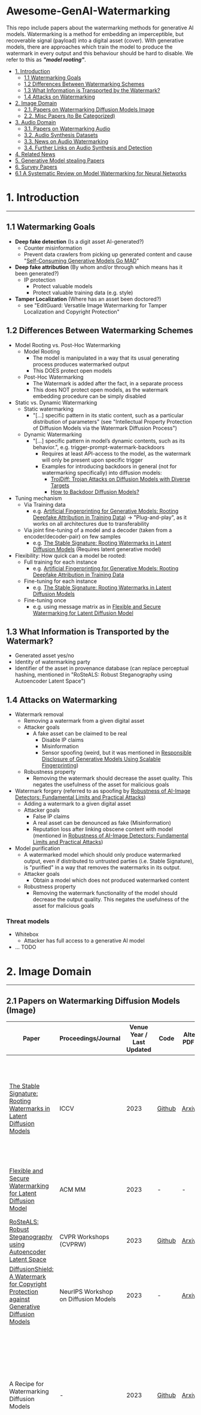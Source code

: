 # Awesome-GenAI-Watermarking

This repo include papers about the watermarking methods for generative AI models.
Watermarking is a method for embedding an imperceptible, but recoverable signal (payload) into a digital asset (cover).
With generative models, there are approaches which train the model to produce the watermark in every output and this behaviour should be hard to disable. We refer to this as ***"model rooting"***. 

- [1. Introduction](#1-introduction)
  - [1.1 Watermarking Goals](#11-watermarking-goals)
  - [1.2 Differences Between Watermarking Schemes](#12-differences-between-watermarking-schemes)
  - [1.3 What Information is Transported by the Watermark? ](#13-what-information-is-transported-by-the-watermark-)
  - [1.4 Attacks on Watermarking](#14-attacks-on-watermarking)
- [2. Image Domain](#2-image-domain)
  - [2.1. Papers on Watermarking Diffusion Models Image](#21-papers-on-watermarking-diffusion-models-image)
  - [2.2. Misc Papers (to Be Categorized)](#22-misc-papers-to-be-categorized)
- [3. Audio Domain](#3-audio-domain)
  - [3.1. Papers on Watermarking Audio](#31-papers-on-watermarking-audio)
  - [3.2. Audio Synthesis Datasets](#32-audio-synthesis-datasets)
  - [3.3. News on Audio Watermarking](#33-news-on-audio-watermarking)
  - [3.4. Further Links on Audio Synthesis and Detection](#34-further-links-on-audio-synthesis-and-detection)
- [4. Related News](#4-related-news)
- [5. Generative Model stealing Papers](#5-generative-model-stealing-papers)
- [6. Survey Papers](#6-survey-papers)
- [6.1 A Systematic Review on Model Watermarking for Neural Networks](#61-a-systematic-review-on-model-watermarking-for-neural-networks)

<!--####################################################################################################-->
<!--INTRODUCTION-->
<!--####################################################################################################-->
# 1. Introduction

---
## 1.1 Watermarking Goals
- **Deep fake detection** (Is a digit asset AI-generated?)
  - Counter misinformation
  - Prevent data crawlers from picking up generated content and cause "[Self-Consuming Generative Models Go MAD](https://openreview.net/forum?id=ShjMHfmPs0)"
- **Deep fake attribution** (By whom and/or through which means has it been generated?)
  - IP protection
    - Protect valuable models
    - Protect valuable training data (e.g. style)
- **Tamper Localization** (Where has an asset been doctored?)
  - see "EditGuard: Versatile Image Watermarking for Tamper Localization and Copyright Protection"

## 1.2 Differences Between Watermarking Schemes
- Model Rooting vs. Post-Hoc Watermarking
  - Model Rooting
    - The model is manipulated in a way that its usual generating process produces watermarked output
    - This DOES protect open models
  - Post-Hoc Watermarking
    - The Watermark is added after the fact, in a separate process
    - This does NOT protect open models, as the watermark embedding procedure can be simply disabled
- Static vs. Dynamic Watermarking
  - Static watermarking
    - "[...] specific pattern in its static content, such as a particular distribution of parameters" (see "Intellectual Property Protection of Diffusion Models via the Watermark Diffusion Process")
  - Dynamic Watermarking
    - "[...] specific pattern in model’s dynamic contents, such as its behavior.", e.g. trigger-prompt-watermark-backdoors
      - Requires at least API-access to the model, as the watermark will only be present upon specific trigger
      - Examples for introducing backdoors in general (not for watermarking specifically) into diffusion models:
        - [TrojDiff: Trojan Attacks on Diffusion Models with Diverse Targets](https://arxiv.org/abs/2303.05762)
        - [How to Backdoor Diffusion Models?](https://arxiv.org/abs/2212.05400)
- Tuning mechanism
  - Via Training data
    - e.g. [Artificial Fingerprinting for Generative Models: Rooting Deepfake Attribution in Training Data](https://ieeexplore.ieee.org/document/9711167)) -> "Plug-and-play", as it works on all architectures due to transferability
  - Via joint fine-tuning of a model and a decoder (taken from a encoder/decoder-pair) on few samples
    - e.g. [The Stable Signature: Rooting Watermarks in Latent Diffusion Models](https://openaccess.thecvf.com/content/ICCV2023/html/Fernandez_The_Stable_Signature_Rooting_Watermarks_in_Latent_Diffusion_Models_ICCV_2023_paper.html) (Requires latent generative model)
- Flexibility: How quick can a model be rooted:
  - Full training for each instance
    - e.g. [Artificial Fingerprinting for Generative Models: Rooting Deepfake Attribution in Training Data](https://ieeexplore.ieee.org/document/9711167)
  - Fine-tuning for each instance
    - e.g. [The Stable Signature: Rooting Watermarks in Latent Diffusion Models](https://openaccess.thecvf.com/content/ICCV2023/html/Fernandez_The_Stable_Signature_Rooting_Watermarks_in_Latent_Diffusion_Models_ICCV_2023_paper.html)
  - Fine-tuning once
    - e.g. using message matrix as in [Flexible and Secure Watermarking for Latent Diffusion Model](https://dl.acm.org/doi/10.1145/3581783.3612448)

## 1.3 What Information is Transported by the Watermark? 
- Generated asset yes/no
- Identity of watermarking party
- Identifier of the asset in provenance database (can replace perceptual hashing, mentioned in "RoSteALS: Robust Steganography using Autoencoder Latent Space")

## 1.4 Attacks on Watermarking
- Watermark removal
  - Removing a watermark from a given digital asset
  - Attacker goals
    - A fake asset can be claimed to be real
      - Disable IP claims
      - Misinformation
      - Sensor spoofing (weird, but it was mentioned in [Responsible Disclosure of Generative Models Using Scalable Fingerprinting](https://openreview.net/forum?id=sOK-zS6WHB))
  - Robustness property
    - Removing the watermark should decrease the asset quality. This negates the usefulness of the asset for malicious goals
- Watermark forgery (referred to as spoofing by [Robustness of AI-Image Detectors: Fundamental Limits and Practical Attacks](https://openreview.net/forum?id=dLoAdIKENc&referrer=%5Bthe%20profile%20of%20Soheil%20Feizi%5D(%2Fprofile%3Fid%3D~Soheil_Feizi2)))
  - Adding a watermark to a given digital asset
  - Attacker goals
    - False IP claims
    - A real asset can be denounced as fake (Misinformation)
    - Reputation loss after linking obscene content with model (mentioned in [Robustness of AI-Image Detectors: Fundamental Limits and Practical Attacks](https://openreview.net/forum?id=dLoAdIKENc&referrer=%5Bthe%20profile%20of%20Soheil%20Feizi%5D(%2Fprofile%3Fid%3D~Soheil_Feizi2)))
- Model purification
  - A watermarked model which should only produce watermarked output, even if distributed to untrusted parties (i.e. Stable Signature), is "purified" in a way that removes the watermarks in its output.
  - Attacker goals
    - Obtain a model which does not produced watermarked content
  - Robustness property
    - Removing the watermark functionality of the model should decrease the output quality. This negates the usefulness of the asset for malicious goals

### Threat models
- Whitebox
  - Attacker has full access to a generative AI model
- ... TODO

<!--####################################################################################################-->
<!--IMAGE DOMAIN-->
<!--####################################################################################################-->
# 2. Image Domain

---
## 2.1 Papers on Watermarking Diffusion Models (Image)
| Paper                                                                                                                                                                                                                               | Proceedings/Journal                  | Venue Year / Last Updated | Code                                                               | Alternative PDF Source                                   | Notes                                                                                                                                                                                                                                                                                                                                     |
|-------------------------------------------------------------------------------------------------------------------------------------------------------------------------------------------------------------------------------------|--------------------------------------|---------------------------|--------------------------------------------------------------------|----------------------------------------------------------|-------------------------------------------------------------------------------------------------------------------------------------------------------------------------------------------------------------------------------------------------------------------------------------------------------------------------------------------|
| [The Stable Signature: Rooting Watermarks in Latent Diffusion Models](https://openaccess.thecvf.com/content/ICCV2023/html/Fernandez_The_Stable_Signature_Rooting_Watermarks_in_Latent_Diffusion_Models_ICCV_2023_paper.html)        | ICCV                                 | 2023                      | [Github](https://github.com/facebookresearch/stable_signature.git) | [Arxiv](https://arxiv.org/abs/2303.15435)                | - Meta/FAIR author<br>Finetune a model in accordance with encoder/decoder to reveal a secret message in its output.<br>- robust to watermark removal and model purification (quality deterioration)<br>- Static watermarking                                                                                                              |
| [Flexible and Secure Watermarking for Latent Diffusion Model](https://dl.acm.org/doi/10.1145/3581783.3612448)                                                                                                                       | ACM MM                               | 2023                      | -                                                                  | -                                                        | - References Stable Signature and improves by adding flexibility by allowing for embedding different messages w.o. finetuning                                                                                                                                                                                                             |
| [RoSteALS: Robust Steganography using Autoencoder Latent Space](https://ieeexplore.ieee.org/document/10208817)                                                                                                                      | CVPR Workshops (CVPRW)               | 2023                      | [Github](https://github.com/coriverchen/Robust_Steganography.git)  | [Arxiv](https://arxiv.org/abs/2304.03400)                | - Post-hoc watermarking                                                                                                                                                                                                                                                                                                                   |
| [DiffusionShield: A Watermark for Copyright Protection against Generative Diffusion Models](https://neurips.cc/virtual/2023/74895)                                                                                                  | NeurIPS Workshop on Diffusion Models | 2023                      | -                                                                  | [Arxiv](https://arxiv.org/abs/2306.04642)                | - Not about model rooting<br>-Data Poisoning protected images which will reproduce if used as training data in diffusion model                                                                                                                                                                                                            |
| A Recipe for Watermarking Diffusion Models                                                                                                                                                                                          | -                                    | 2023                      | [Github](https://github.com/yunqing-me/WatermarkDM.git)            | [Arxiv](https://arxiv.org/abs/2303.10137)                | - Framework for 1. small unconditional/class-conditional DMs via training from scratch on watermarked data and 2. text-to-image DMs via finetuning a backdoor-trigger-output<br>- Lots of references on watermarking discriminative models<br>- Static watermarking                                                                       |
| Tree-Ring Watermarks: Fingerprints for Diffusion Images that are Invisible and Robust                                                                                                                                               | -                                    | 2023                      | [Github](https://github.com/YuxinWenRick/tree-ring-watermark)      | [Arxiv](https://arxiv.org/abs/2305.20030)                | - Embedding tree-ring into FFT of noise vector<br>- Not about rooting a model, but manipulating the noise vector before using vanilla stable diffusion                                                                                                                                                                                    |
| Intellectual Property Protection of Diffusion Models via the Watermark Diffusion Process                                                                                                                                            | -                                    | 2023                      | -                                                                  | [Arxiv](https://arxiv.org/abs/2306.03436)                | - Threat model: Check ownership of model by having access to the model<br>- Hard to read<br>- Explains difference between **static and dynamic watermarking** with many references                                                                                                                                                        |
| Securing Deep Generative Models with Universal Adversarial Signature                                                                                                                                                                | -                                    | 2023                      | [Github](https://github.com/zengxianyu/genwm)                      | [Arxiv](https://arxiv.org/abs/2305.16310)                | - 1. Find optimal signature for an image individually.<br>- 2. Finetune a GenAI model on these images.                                                                                                                                                                                                                                    |
| Watermarking Diffusion Model                                                                                                                                                                                                        | -                                    | 2023                      | -                                                                  | [Arxiv](https://arxiv.org/abs/2305.12502)                | - Finetuning a backdoor-trigger-output<br>- Static watermarking<br>- CISPA authors                                                                                                                                                                                                                                                        |
| Catch You Everything Everywhere: Guarding Textual Inversion via Concept Watermarking                                                                                                                                                | -                                    | 2023                      | -                                                                  | [Arxiv](https://arxiv.org/abs/2309.05940)                | - Guards concepts obtained through textual inversion ([An Image is Worth One Word: Personalizing Text-to-Image Generation using Textual Inversion](https://arxiv.org/abs/2208.01618)) from abuse by allowing to identify concepts in generated images.<br>- Very interesting references on company and government stances on watermarking |
| Generative Watermarking Against Unauthorized Subject-Driven Image Synthesis                                                                                                                                                         | -                                    | 2023                      | -                                                                  | [Arxiv](https://arxiv.org/abs/2306.07754)                | - Different from Glaze in that style synthesis from protected source images is not prevented, but recognizable via watermarks<br>- CISPA authors                                                                                                                                                                                          |
| Towards the Vulnerability of Watermarking Artificial Intelligence Generated Content                                                                                                                                                 | -                                    | 2024                      | -                                                                  | [OpenReview](https://openreview.net/forum?id=xY4861TVUc) | - Watermark removal and forgery in one method, using GAN<br>- References two types of watermarking: **1. Learn/finetune model to produce watermarked output and 2. post-hoc watermarking after the fact** (static vs. dynamic, see "Intellectual Property Protection of Diffusion Models via the Watermark Diffusion Process")            |
| [Robustness of AI-Image Detectors: Fundamental Limits and Practical Attacks](https://openreview.net/forum?id=dLoAdIKENc&referrer=%5Bthe%20profile%20of%20Soheil%20Feizi%5D(%2Fprofile%3Fid%3D~Soheil_Feizi2))                       | ICLR (Poster)                        | 2024                      | [Github](https://github.com/mehrdadsaberi/watermark_robustness)    | [Arxiv](https://arxiv.org/abs/2310.00076)                | - They show that low budget watermarking methods are beaten by diffusion purification and propose an attack that can even remove high budget watermarks by model substitution                                                                                                                                                             |
| A Transfer Attack to Image Watermarks                                                                                                                                                                                               | -                                    | 2024                      | -                                                                  | [Arxiv](https://arxiv.org/abs/2403.15365)                | - Watermark removal by "no-box"-attack on detectors (no access to detector-API, instead training classifier to distinguish watermarked and vanilla images)                                                                                                                                                                                |
| EditGuard: Versatile Image Watermarking for Tamper Localization and Copyright Protection                                                                                                                                            | -                                    | 2023                      | [Github](https://github.com/xuanyuzhang21/EditGuard)               | [Arxiv](https://arxiv.org/abs/2312.08883)                | - TODO                                                                                                                                                                                                                                                                                                                                    |
| [WOUAF: Weight Modulation for User Attribution and Fingerprinting in Text-to-Image Diffusion Models](https://openreview.net/forum?id=IMU-LkRKki&referrer=%5Bthe%20profile%20of%20Sheng%20Cheng%5D(%2Fprofile%3Fid%3D~Sheng_Cheng1)) | NeurIPS Workshop on Diffusion Models | 2023                      | -                                                                  | [Arxiv](https://arxiv.org/abs/2306.04744)                | - TODO                                                                                                                                                                                                                                                                                                                                    |
| Latent Watermark: Inject and Detect Watermarks in Latent Diffusion Space                                                                                                                                                            | -                                    | 2024                      | -                                                                  | [Arxiv](https://arxiv.org/abs/2404.00230)                | - Discusses 3 categories for watermarks with references: before, during, and after generation                                                                                                                                                                                                                                             |
| Stable Messenger: Steganography for Message-Concealed Image Generation                                                                                                                                                              | -                                    | 2023                      | -                                                                  | [Arxiv](https://arxiv.org/abs/2312.01284)                | - Post-hoc watermarking<br>- Watermark embedding during generation according to "Latent Watermark: Inject and Detect Watermarks in Latent Diffusion Space", but I think it is actually post-hoc.                                                                                                                                          |

## 2.2 Misc Papers (to be categorized...)
| Paper                                                                                                                                                                                           | Proceedings/Journal | Venue Year / Last Updated | Code                                                            | Alternative PDF Source                        | Notes                                                                                                                                                                                                                |
|-------------------------------------------------------------------------------------------------------------------------------------------------------------------------------------------------|---------------------|---------------------------|-----------------------------------------------------------------|-----------------------------------------------|----------------------------------------------------------------------------------------------------------------------------------------------------------------------------------------------------------------------|
| [Diffusion Models for Adversarial Purification](https://proceedings.mlr.press/v162/nie22a.html)                                                                                                 | ICML                | 2022                      | [Github](https://github.com/NVlabs/DiffPure)                    | [Arxiv](https://arxiv.org/abs/2205.07460)     | - Defense against adversarial pertubation, including imperceptible watermarks in images                                                                                                                              |
| [HiDDeN: Hiding Data With Deep Networks](https://dl.acm.org/doi/abs/10.1007/978-3-030-01267-0_40)                                                                                               | ECCV                | 2018                      | [Github](https://github.com/jirenz/HiDDeN)                      | [Arxiv](https://arxiv.org/pdf/1807.09937.pdf) | - Main tool used in Stable Signature<br>- Contains differentiable approx. of JPEG compression<br>- Dynamic watermarking                                                                                              |
| [StegaStamp: Invisible Hyperlinks in Physical Photographs](https://ieeexplore.ieee.org/document/9156548)                                                                                        | CVPR                | 2020                      | [Github](https://github.com/tancik/StegaStamp)                  | [Arxiv](https://arxiv.org/abs/1904.05343)     | - "Towards the Vulnerability of Watermarking Artificial Intelligence Generated Content" speculates that [Deepmind SynthID](https://deepmind.google/technologies/synthid/) works similarly to this                    |
| [Glaze: Protecting artists from style mimicry by text-to-image models](https://www.usenix.org/conference/usenixsecurity23/presentation/shan)                                                    | USENIX              | 2023                      | [Github](https://github.com/EspacioLatente/Glaze.git)           | [Arxiv](https://arxiv.org/abs/2302.04222)     | - Is not about rooting a model, but denying style stealing                                                                                                                                                           |
| DUAW: Data-free Universal Adversarial Watermark against Stable Diffusion Customization                                                                                                          | -                   | 2023                      | -                                                               | [Arxiv](https://arxiv.org/abs/2308.09889)     | - Seem similar to Glaze on first glance. Authors may have been unlucky to do parallel work                                                                                                                           |
| [Artificial Fingerprinting for Generative Models: Rooting Deepfake Attribution in Training Data](https://ieeexplore.ieee.org/document/9711167)                                                  | ICCV                | 2021                      | -                                                               | [Arxiv](https://arxiv.org/abs/2007.08457)     | - Rooting GAN models. By embedding watermark into training data to exploit <br>transferability</br>                                                                                                                  |
| [Responsible Disclosure of Generative Models Using Scalable Fingerprinting](https://openreview.net/forum?id=sOK-zS6WHB)                                                                         | ICLR                | 2022                      | [Github](https://github.com/ningyu1991/ScalableGANFingerprints) | [Arxiv](https://arxiv.org/abs/2012.08726)     | - Rooting GAN models. Seems to have introduced the idea of scalably producing many models fast with large message space (TODO: check this later), similar to how Stable Signature did it later for stable diffusion. |
| On Attribution of Deepfakes                                                                                                                                                                     | -                   | 2020                      | -                                                               | [Arxiv](https://arxiv.org/abs/2008.09194)     | - They show that an image can be created that looks like it may have been generated by a targeted model. They also propose a framework how to achieve deniability for such cases.                                    |
| Invisible Image Watermarks Are Provably Removable Using Generative AI                                                                                                                           | -                   | 2023                      | [Github](https://github.com/XuandongZhao/WatermarkAttacker.git) | [Arxiv](https://arxiv.org/abs/2306.01953)     | - Is not about rooting a model, but removing watermarks with diffusion purification<br>- Evaluates Tree-Ring Watermarks. Tree-ring is robust against their attack.                                                   |
| [Towards Blind Watermarking: Combining Invertible and Non-invertible Mechanisms](https://dl.acm.org/doi/abs/10.1145/3503161.3547950)                                                            | ACM MM              | 2022                      | [Github](https://github.com/rmpku/CIN)                          | [Arxiv](https://arxiv.org/abs/2212.12678)     | - Is not about rooting a model, but about attacking post-hoc watermarking of images<br>- Lots of references on invertible NNs                                                                                        |
| [DocDiff: Document Enhancement via Residual Diffusion Models](https://dl.acm.org/doi/abs/10.1145/3581783.3611730)                                                                               | ACM MM              | 2023                      | [Github](https://github.com/Royalvice/DocDiff)                  | [Arxiv](https://arxiv.org/abs/2305.03892)     | - Is not about rooting a model, but about post-hoc watermarking of images<br>- Includes classic watermark removal                                                                                                    |
| Warfare:Breaking the Watermark Protection of AI-Generated Content                                                                                                                               | -                   | 2023                      | Did not look for it yet                                         | [Arxiv](https://arxiv.org/abs/2310.07726)     | - Is not about rooting a model, but about attacking post-hoc watermarking<br>- Includes 1. watermark removal and 2. forging                                                                                          |
| [Leveraging Optimization for Adaptive Attacks on Image Watermarks](https://openreview.net/forum?id=O9PArxKLe1)                                                                                  | ICML (Poster)       | 2024                      | Did not look for it yet                                         | [Arxiv](https://arxiv.org/abs/2309.16952v2)   | - Is not about rooting a model, but about attacking post-hoc watermarking                                                                                                                                            |
| A Somewhat Robust Image Watermark against Diffusion-based Editing Models                                                                                                                        | -                   | 2023                      | Did not look for it yet                                         | [Arxiv](https://arxiv.org/abs/2311.13713)     | - Is not about rooting a model, but about post-hoc watermarking of images<br>- Takes watermarks literally and injects hidden images                                                                                  |
| Hey That's Mine Imperceptible Watermarks are Preserved in Diffusion Generated Outputs                                                                                                           | -                   | 2023                      | -                                                               | [Arxiv](https://arxiv.org/abs/2308.11123)     | - Is not about rooting a model. They show that watermarks in training data are recognizable in output and allow for intellectual property claims                                                                     |
| Benchmarking the Robustness of Image Watermarks                                                                                                                                                 | -                   | 2024                      | [Github](https://wavesbench.github.io/)                         | [Arxiv](https://arxiv.org/abs/2401.08573)     | - Just a benchmark/framework for testing watermarks against                                                                                                                                                          |
| [Free Fine-tuning: A Plug-and-Play Watermarking Scheme for Deep Neural Networks](https://dl.acm.org/doi/10.1145/3581783.3612331)                                                                | ACM MM              | 2023                      | Did not look for it yet                                         | [Arxiv](https://arxiv.org/abs/2210.07809)     | - Is not about generative models, but discriminative models                                                                                                                                                          |
| [Adversarial Attack for Robust Watermark Protection Against Inpainting-based and Blind Watermark Removers](https://dl.acm.org/doi/10.1145/3581783.3612034)                                      | ACM MM              | 2023                      | Did not look for it yet                                         | -                                             | - Post-hoc watermark with enhanced robustness against inpainting                                                                                                                                                     |
| [A Novel Deep Video Watermarking Framework with Enhanced Robustness to H.264/AVC Compression](https://dl.acm.org/doi/10.1145/3581783.3612270)                                                   | ACM MM              | 2023                      | [Github](https://github.com/yulinsysu/REVMark)                  | -                                             | - Post-hoc watermark for vidoes                                                                                                                                                                                      |
| [Practical Deep Dispersed Watermarking with Synchronization and Fusion](https://dl.acm.org/doi/10.1145/3581783.3612015)                                                                         | ACM MM              | 2023                      | Did not look for it yet                                         | [Arxiv](https://arxiv.org/abs/2310.14532)     | - Post-hoc watermark for images with enhanced robustness to transformations                                                                                                                                          |
| Generalizable Synthetic Image Detection via Language-guided Contrastive Learning                                                                                                                | -                   | 2023                      | [Github](https://github.com/HighwayWu/LASTED)                   | [Arxiv](https://arxiv.org/abs/2305.13800)     | - Is not about rooting, but GenAI image detection                                                                                                                                                                    |
| [Enhancing the Robustness of Deep Learning Based Fingerprinting to Improve Deepfake Attribution](https://dl.acm.org/doi/abs/10.1145/3551626.3564981)                                            | ACM MM-Asia         | 2022                      | -                                                               | -                                             | - Is not about rooting, but transformation-robustness strategies for watermarks                                                                                                                                      |
| [You are caught stealing my winning lottery ticket! Making a lottery ticket claim its ownership](https://proceedings.neurips.cc/paper/2021/hash/0dfd8a39e2a5dd536c185e19a804a73b-Abstract.html) | NeurIPS             | 2021                      | [Github](https://github.com/VITA-Group/NO-stealing-LTH.)        | [Arxiv](https://arxiv.org/abs/2111.00162)     | - Watermarking the sparsity mask of winning lottery tickets                                                                                                                                                          |
| [Self-Consuming Generative Models Go MAD](https://openreview.net/forum?id=ShjMHfmPs0)                                                                                                           | ICLR (Poster)       | 2024                      | -                                                               | [Arxiv](https://arxiv.org/abs/2307.01850)     | - Contains a reason why GenAI detection is important: Removing generated content from training sets                                                                                                                  |

<!--####################################################################################################-->
<!--AUDIO DOMAIN-->
<!--####################################################################################################-->
# 3. Audio Domain

---
## 3.1 Papers on Watermarking (Audio)
| Paper                                                                                                                                                                                       | Proceedings/Journal | Venue Year / Last Updated | Code                                                                         | Alternative PDF Source                                                         | Notes                                                                                                                                                 |
|---------------------------------------------------------------------------------------------------------------------------------------------------------------------------------------------|---------------------|---------------------------|------------------------------------------------------------------------------|--------------------------------------------------------------------------------|-------------------------------------------------------------------------------------------------------------------------------------------------------|
| Proactive Detection of Voice Cloning with Localized Watermarking                                                                                                                            | -                   | 2024                      | [Github](https://github.com/facebookresearch/audioseal?tab=readme-ov-file)   | [Arxiv](https://arxiv.org/abs/2401.17264)                                      | - Meta/FAIR author                                                                                                                                    |
| [MaskMark: Robust Neural Watermarking for Real and Synthetic Speech](https://interactiveaudiolab.github.io/assets/papers/oreilly_jin_su_pardo_watermark.pdf)                                | ICASSP              | 2024                      | [Audio samples](https://interactiveaudiolab.github.io/project/maskmark.html) | [IEEExplore](https://ieeexplore.ieee.org/ielx7/10445798/10445803/10447253.pdf) | -                                                                                                                                                     |
| Collaborative Watermarking for Adversarial Speech Synthesis                                                                                                                                 | ICASSP              | 2024                      | -                                                                            | [Arxiv](https://arxiv.org/abs/2309.15224)                                      | - Meta/FAIR author                                                                                                                                    |
| [HiFi-GAN: Generative Adversarial Networks for Efficient and High Fidelity Speech Synthesis](https://proceedings.neurips.cc/paper/2020/hash/c5d736809766d46260d816d8dbc9eb44-Abstract.html) | NeurIPS             | 2020                      | [Github](https://github.com/jik876/hifi-gan)                                 | [Arxiv](https://arxiv.org/abs/2010.05646)                                      | - Very good GAN for Speech synthesis (TODO: Is this SotA?)<br/>- Can do live synthesis even on CPU<br/>- Quality is on par with autoregressive models |

## 3.2 Audio Synthesis Datasets
| Paper                                                                                                                                                                                       | Proceedings/Journal | Venue Year / Last Updated | Code                                                                       | Alternative PDF Source                                                         | Notes                                                                                                                                                 |
|---------------------------------------------------------------------------------------------------------------------------------------------------------------------------------------------|---------------------|---------------------------|----------------------------------------------------------------------------|--------------------------------------------------------------------------------|-------------------------------------------------------------------------------------------------------------------------------------------------------|
| [ASVspoof 2021 Challenge](https://www.asvspoof.org/asvspoof2021/asvspoof2021_evaluation_plan.pdf)                                                                                           | -                   | 2021                      | [Github](https://github.com/asvspoof-challenge/2021)                       | [Arxiv](https://arxiv.org/abs/2109.00535)                                      | - Challenge for audio spoofing detection                                                                                                              |
| [ADD 2022: the first Audio Deep Synthesis Detection Challenge](https://ieeexplore.ieee.org/document/9746939)                                                                                | ICASSP              | 2022                      | [Github](https://github.com/asvspoof-challenge/2021)                       | [Arxiv](https://arxiv.org/abs/2202.08433)                                      | - [Official Chinese challenge website (NO HTTPS!)](http://addchallenge.cn/)                                                                           |
for more (but older dataset see [Awesome-DeepFake-Learning](https://github.com/Billy1900/Awesome-DeepFake-Learning))

## 3.3 News on Audio Watermarking
- Microsoft: [Introducing the watermark algorithm for synthetic voice identification](https://techcommunity.microsoft.com/t5/ai-azure-ai-services-blog/introducing-the-watermark-algorithm-for-synthetic-voice/ba-p/3298548)

## 3.4 Further Links on Audio Synthesis and Detection
- [Github topics: Audio Synthesis](https://github.com/topics/audio-synthesis)
- [Github topic: Audio Deepfake Detection](https://github.com/topics/audio-deepfake-detection)
- [Awesome Deepfakes Detection](https://github.com/Daisy-Zhang/Awesome-Deepfakes-Detection?tab=readme-ov-file#spatiotemporal-based)
- [Awesome-DeepFake-Learning](https://github.com/Billy1900/Awesome-DeepFake-Learning)
- [Stable Audio: Fast Timing-Conditioned Latent Audio Diffusion](https://stability.ai/research/stable-audio-efficient-timing-latent-diffusion) (is supposedly also very fast, like HIFI-GAN)

<!--####################################################################################################-->
<!--RELATED NEWS-->
<!--####################################################################################################-->
# 4. Related News

---
- [Coalition for Content Provenance and Authenticity (C2PA)](https://c2pa.org/)
  - Is based on a trust model with signing authorities which certify signer of some digital asset through a chain of trust, similar to internet PKI. 
  - [C2PA Specifications](https://c2pa.org/specifications/specifications/1.3/index.html)
      - [Explainer](https://c2pa.org/specifications/specifications/1.2/explainer/Explainer.html)
          - "Provenance generally refers to the facts about the history of a piece of digital content assets (image,
            video, audio recording, document). C2PA enables the authors of provenance data to securely bind statements
            of provenance data to instances of content using their unique credentials. These provenance statements are
            called assertions by the C2PA. They may include assertions about who created the content and how, when,
            and where it was created. They may also include assertions about when and how it was edited throughout its
            life. The content author, and publisher (if authoring provenance data) always has control over whether to
            include provenance data as well as what assertions are included, such as whether to include identifying
            information (in order to allow for anonymous or pseudonymous assets). Included assertions can be removed
            in later edits without invalidating or removing all of the included provenance data in a process called
            redaction."
          - "In the C2PA Specifications, trust decisions are made by the consumer of the asset based on the identity
            of the actor(s) who signed the provenance data along with the information in the assertions contained in
            the provenance. This signing takes place at each significant moment in an asset’s life (e.g., creation,
            editing, etc.) through the use of the actor’s unique credentials and ensures that the provenance data
            remains cryptographically bound to the newly created or updated asset."
          - "Soft bindings are described using soft binding assertions such as via a perceptual hash computed from the digital content or a watermark embedded within the digital content. These soft bindings enable digital content to be matched even if the underlying bits differ, for example due to an asset rendition in a different resolution or encoding format. Additionally, should a C2PA manifest be removed from an asset, but a copy of that manifest remains in a provenance store elsewhere, the manifest and asset may be matched using available soft bindings."
          - -> allows authors and subsequent actors to sign assets and make
            this act publicly known to establish the asset's history.
- [Open-source tools for content authenticity and provenance](https://opensource.contentauthenticity.org/)
  - Uses manifests defined in [C2PA Specifications](https://c2pa.org/specifications/specifications/1.3/index.html)
  - Enables camera manufacturers to insert authenticity meta-data on-device at time of capture
- [Deepmind SynthID](https://deepmind.google/technologies/synthid/)
    - Images ([Vertex AI imagen](https://cloud.google.com/vertex-ai/generative-ai/docs/image/overview))
    - Audio ([Google DeepMind's Lyria](https://deepmind.google/discover/blog/transforming-the-future-of-music-creation/))
        - Transfer artist's styles to audio prompts (style transfer)
        - Most likely, the watermark will include the prompt used to generate audio (e.g. Artist name). This allows for
          copyright claims.
    - In Beta (as of 26 Mar 2024)
    - Closed off as can be (as of 26 Mar 2024)
- Google hosted a workshop in June 2023 ([Identifying and Mitigating the Security Risks of Generative AI](https://arxiv.org/abs/2308.14840)): "Watermarking was mentioned as a promising mitigation. They are robust when attacker has no access to detection algorithm"
- Watermarking is identified as tool for establishing trust in a post GenAI environment by big tech ([OpenAI moving AI governance forward statement](https://openai.com/blog/moving-ai-governance-forward), [Google "Our commitment to advancing bold and responsible AI, together"](https://blog.google/outreach-initiatives/public-policy/our-commitment-to-advancing-bold-and-responsible-ai-together/)) and government ([Biden-⁠Harris Administration Secures Voluntary Commitments from Leading Artificial Intelligence Companies to Manage the Risks Posed by AI ](https://www.whitehouse.gov/briefing-room/statements-releases/2023/07/21/fact-sheet-biden-harris-administration-secures-voluntary-commitments-from-leading-artificial-intelligence-companies-to-manage-the-risks-posed-by-ai/))
- Watermarks can already be easily inserted into Stable Diffusion models (This method [invisible-watermark repo](https://github.com/ShieldMnt/invisible-watermark) is referenced by the official [Stable Diffusion repo](https://github.com/CompVis/stable-diffusion?tab=readme-ov-file)). This is based on [Digital Watermarking and Steganography](https://dl.acm.org/doi/book/10.5555/1564551#)" (DwtDct and DwtDctSvd). Also see watermark option in the Stable Diffusion repo https://github.com/CompVis/stable-diffusion/blob/main/scripts/txt2img.py#L69.

<!--####################################################################################################-->
<!--GENERATIVE MODEL STEALING-->
<!--####################################################################################################-->
# 5. Generative Model stealing Papers

---
| Paper                                                                                                                                               | Proceedings/Journal | Venue Year / Last Updated | Code | Alternative PDF Source                    | Notes |
|-----------------------------------------------------------------------------------------------------------------------------------------------------|---------------------|---------------------------|------|-------------------------------------------|-------|
| [Stealing Machine Learning Models: Attacks and Countermeasures for Generative Adversarial Networks](https://dl.acm.org/doi/10.1145/3485832.3485838) | ACSAC               | 2021                      | -    | [Arxiv](https://arxiv.org/abs/2101.02069) | -     |
| [Model Extraction Attack and Defense on Deep Generative Models](https://iopscience.iop.org/article/10.1088/1742-6596/2189/1/012024/meta)            | Journal of Physics  | 2022                      | -    | -                                         | -     |
| Model Extraction and Defenses on Generative Adversarial Networks                                                                                    | -                   | 2021                      | -    | [Arxiv](https://arxiv.org/abs/2101.02069) | -     |

<!--####################################################################################################-->
<!--SURVEY PAPERS-->
<!--####################################################################################################-->
# 6. Survey Papers

---
| Paper                                                                                                                                                  | Proceedings/Journal   | Venue Year / Last Updated | Code | Alternative PDF Source                    | Notes                                        |
|--------------------------------------------------------------------------------------------------------------------------------------------------------|-----------------------|---------------------------|------|-------------------------------------------|----------------------------------------------|
| [A Comprehensive Survey on Robust Image Watermarking](https://www.sciencedirect.com/science/article/pii/S0925231222002533?ref=cra_js_challenge&fr=njs) | Neurocomputing        | 2022                      | -    | [Arxiv](https://arxiv.org/abs/2207.06909) | - Not about model rooting                    |
| [A Systematic Review on Model Watermarking for Neural Networks](https://www.frontiersin.org/articles/10.3389/fdata.2021.729663/full)                   | Frontiers in Big Data | 2021                      | -    | [Arxiv](https://arxiv.org/abs/2009.12153) | - Not about model rooting                    |
| A Comprehensive Review on Digital Image Watermarking                                                                                                   | -                     | 2022                      | -    | [Arxiv](https://arxiv.org/abs/2207.06909) | - Not about model rooting                    |
| Copyright Protection in Generative AI: A Technical Perspective                                                                                         | -                     | 2024                      | -    | [Arxiv](https://arxiv.org/abs/2402.02333) | - About IP protection in GenAI in general    |
| Security and Privacy on Generative Data in AIGC: A Survey                                                                                              | -                     | 2023                      | -    | [Arxiv](https://arxiv.org/abs/2309.09435) | - About security aspects in GenAI in general |
| Detecting Multimedia Generated by Large AI Models: A Survey                                                                                            | -                     | 2024                      | -    | [Arxiv](https://arxiv.org/abs/2402.00045) | - About detecting GenAI in general           |

## 6.1 [A Systematic Review on Model Watermarking for Neural Networks](https://www.frontiersin.org/articles/10.3389/fdata.2021.729663/full)
Summarization of the systematization given in this review.
### Taxonomy
- Embedding method
  - Watermark in model parameters
  - Trigger-Watermark-Backdoor
- Verification access
  - Whitebox (access model parameters)
  - Blackbox (access via API)
- Capacity
  - Zero-bit (is watermark exists)
  - Multi-Bit (watermark contains arbitrary info)
- Authentication
  - Model is watermarked
  - By whom model is watermarked
- Uniqueness
  - All model instances carry same watermark
  - Different model instances carry different watermarks

### Requirements & Security Goals
| Goal        | Explaination                               | Motivation                                        |
|-------------|--------------------------------------------|---------------------------------------------------|
| Fidelity    | High prediction quality on original tasks  | model performance shouldn't significantly degrade |
| Robustness  | Watermark should resist removal            | protects against copyright evasion                |
| Reliability | Minimal false negatives                    | ensures rightful ownership is recognized          |
| Integrity   | Minimal false positives                    | prevents wrongful accusations of theft            |
| Capacity    | Supports large information amounts         | allows comprehensive watermarks                   |
| Secrecy     | Watermark must be secret and undetectable  | prevents unauthorized detection                   |
| Efficiency  | Fast watermark insertion and verification  | avoids computational burden                       |
| Generality  | Independent of datasets and ML algorithms  | facilitates widespread application                |

### Threat Model
- Attacker Knowledge:
  1. existence of the watermark
  2. model and its parameters
  3. watermarking scheme used
  4. (parts of) the training data
  5. (parts of) the watermark itself or the trigger dataset
- Attacker Capabilities (irrelevant)
  - passive (eavesdropping)
  - active (interaction)
- Attacker Objectives
  - For what is model being used by the attacker? (rather unspecific)

### Attacks against Watermarking
- Watermark Detection (weakest)
- Watermark Suppression, i.e. avoid watermark verification
  - e.g. dissimulating any presence of a watermark in the model parameters and behavior
  - e.g. suppressing the reactions of the model to the original watermark trigger
- Watermark Forging
  1. Recovering the legitimate owner’s watermark and claiming ownership (if there is no binding between the watermark and the owner)
  2. Adding a new watermark that creates ambiguity concerning ownership
  3. Identifying a fake watermark within the model that coincidentally acts like a real watermark but actually is not
- Watermark Overwriting
  1. Adding Watermark to model with deactivating old one (strong)
  2. Adding Watermark to model without deactivating old one (weak)
- Watermark Removal
  1. depends on the presence of a watermark
  2. depends on the underlying watermarking scheme
  3. depends on availability of additional data, e.g. for fine-tuning or retraining
     - Methods
       - Fine-Tuning
       - Pruning 
       - Quantization
       - Distillation
       - Transfer-Learning
       - Backdoor Removal

### Categorizing Watermarking Methods
- Embedding Watermarks into Model Parameters
  - Adding patterns into model which can be verified locally
- Using Pre-Defined Inputs as Triggers
  - Adding behaviour triggered by special input
- Using Model Fingerprints to Identify Potentially Stolen Instances
  - No additional action needed, just recognizing a model based on some criteria


